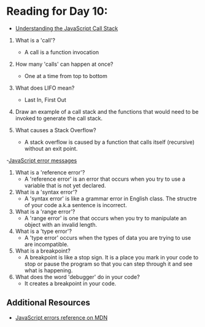 # Reading for Day 10:

- [Understanding the JavaScript Call Stack](<https://www.freecodecamp.org/news/understanding-the-javascript-call-stack-861e41ae61d4/>)

1. What is a 'call'?
    - A call is a function invocation 
2. How many 'calls' can happen at once?
    - One at a time from top to bottom
3. What does LIFO mean?
    - Last In, First Out
4. Draw an example of a call stack and the functions that would need to be invoked to generate the call stack.

5. What causes a Stack Overflow?
    - A stack overflow is caused by a function that calls itself (recursive) without an exit point.

-[JavaScript error messages](<https://codeburst.io/javascript-error-messages-debugging-d23f84f0ae7c>)

1. What is a 'reference error'?
    - A 'reference error' is an error that occurs when you try to use a variable that is not yet declared.
2. What is a 'syntax error'?
    - A 'syntax error' is like a grammar error in English class. The structre of your code a.k.a sentence is incorrect.
3. What is a 'range error'?
    - A 'range error' is one that occurs when you try to manipulate an object with an invalid length.
4. What is a 'type error'?
    - A 'type error' occurs when the types of data you are trying to use are incompatible.
5. What is a breakpoint?
    - A breakpoint is like a stop sign. It is a place you mark in your code to stop or pause the program so that you can step through it and see what is happening.
6. What does the word 'debugger' do in your code?
    - It creates a breakpoint in your code.

## Additional Resources

- [JavaScript errors reference on MDN](<https://developer.mozilla.org/en-US/docs/Web/JavaScript/Reference/Errors>)
